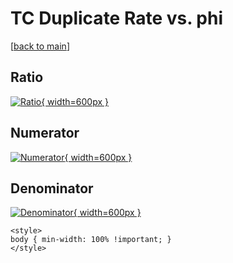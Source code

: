 # TC Duplicate Rate vs. phi

[[back to main](./)]



## Ratio

[![Ratio](../mtv/var/TC_duplrate_phi.png){ width=600px }](../mtv/var/TC_duplrate_phi.pdf)

## Numerator

[![Numerator](../mtv/num/TC_duplrate_phi_num.png){ width=600px }](../mtv/num/TC_duplrate_phi_num.pdf)

## Denominator

[![Denominator](../mtv/den/TC_duplrate_phi_den.png){ width=600px }](../mtv/den/TC_duplrate_phi_den.pdf)


``` {=html}
<style>
body { min-width: 100% !important; }
</style>
```
